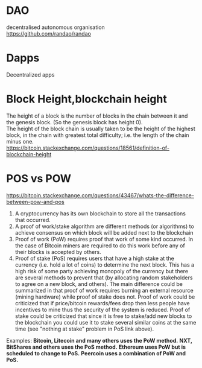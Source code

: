 # DAO
decentralised autonomous organisation <br>
https://github.com/randao/randao

# Dapps
Decentralized apps

# Block Height,blockchain height
The height of a block is the number of blocks in the chain between it and the genesis block. (So the genesis block has height 0). <br> 
The height of the block chain is usually taken to be the height of the highest block, in the chain with greatest total difficulty; i.e. the length of the chain minus one. <br>
https://bitcoin.stackexchange.com/questions/18561/definition-of-blockchain-height

# POS vs POW
https://bitcoin.stackexchange.com/questions/43467/whats-the-difference-between-pow-and-pos <br>
1. A cryptocurrency has its own blockchain to store all the transactions that occurred.
2. A proof of work/stake algorithm are different methods (or algorithms) to achieve consensus on which block will be added next to the blockchain
3. Proof of work (PoW) requires proof that work of some kind occurred. In the case of Bitcoin miners are required to do this work before any of their blocks is accepted by others.
4. Proof of stake (PoS) requires users that have a high stake at the currency (i.e. hold a lot of coins) to determine the next block. This has a high risk of some party achieving monopoly of the currency but there are several methods to prevent that (by allocating random stakeholders to agree on a new block, and others).
The main difference could be summarized in that proof of work requires burning an external resource (mining hardware) while proof of stake does not. Proof of work could be criticized that if price/bitcoin rewards/fees drop then less people have incentives to mine thus the security of the system is reduced. Proof of stake could be criticized that since it is free to stake/add new blocks to the blockchain you could use it to stake several similar coins at the same time (see "nothing at stake" problem in PoS link above).

Examples:
**Bitcoin, Litecoin and many others uses the PoW method.**
**NXT, BitShares and others uses the PoS method.**
**Ethereum uses PoW but is scheduled to change to PoS.**
**Peercoin uses a combination of PoW and PoS.**
